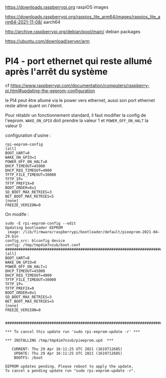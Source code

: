 

https://downloads.raspberrypi.org raspiOS images

https://downloads.raspberrypi.org/raspios_lite_arm64/images/raspios_lite_arm64-2021-11-08/  aarch64

http://archive.raspberrypi.org/debian/pool/main/ debian packages

https://ubuntu.com/download/server/arm

# PI4 - port ethernet qui reste allumé après l'arrêt du système

cf https://www.raspberrypi.com/documentation/computers/raspberry-pi.html#updating-the-eeprom-configuration

le PI4 peut être allumé via le power vers ethernet, aussi son port ethernet reste allmé quant on l'éteint.

Pour rétablir un fonctionnement standard, il faut modifier la config de l'eeprom. `WAKE_ON_GPIO` doit prendre la valeur 1 et `POWER_OFF_ON_HALT` la valeur 0

configuration d'usine :
```
rpi-eeprom-config
[all]
BOOT_UART=0
WAKE_ON_GPIO=1
POWER_OFF_ON_HALT=0
DHCP_TIMEOUT=45000
DHCP_REQ_TIMEOUT=4000
TFTP_FILE_TIMEOUT=30000
TFTP_IP=
TFTP_PREFIX=0
BOOT_ORDER=0x1
SD_BOOT_MAX_RETRIES=3
NET_BOOT_MAX_RETRIES=5
[none]
FREEZE_VERSION=0
```
On modife :
```
sudo -E rpi-eeprom-config --edit
Updating bootloader EEPROM
 image: /lib/firmware/raspberrypi/bootloader/default/pieeprom-2021-04-29.bin
config_src: blconfig device
config: /tmp/tmp4im7nzub/boot.conf
################################################################################
[all]
BOOT_UART=0
WAKE_ON_GPIO=0
POWER_OFF_ON_HALT=1
DHCP_TIMEOUT=45000
DHCP_REQ_TIMEOUT=4000
TFTP_FILE_TIMEOUT=30000
TFTP_IP=
TFTP_PREFIX=0
BOOT_ORDER=0x1
SD_BOOT_MAX_RETRIES=3
NET_BOOT_MAX_RETRIES=5
[none]
FREEZE_VERSION=0


################################################################################

*** To cancel this update run 'sudo rpi-eeprom-update -r' ***

*** INSTALLING /tmp/tmp4im7nzub/pieeprom.upd  ***

   CURRENT: Thu 29 Apr 16:11:25 UTC 2021 (1619712685)
    UPDATE: Thu 29 Apr 16:11:25 UTC 2021 (1619712685)
    BOOTFS: /boot

EEPROM updates pending. Please reboot to apply the update.
To cancel a pending update run "sudo rpi-eeprom-update -r".
```
